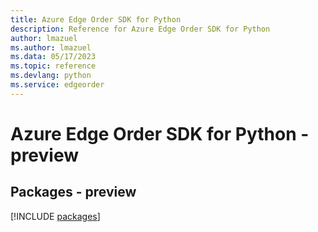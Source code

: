 ```yaml
---
title: Azure Edge Order SDK for Python
description: Reference for Azure Edge Order SDK for Python
author: lmazuel
ms.author: lmazuel
ms.data: 05/17/2023
ms.topic: reference
ms.devlang: python
ms.service: edgeorder
---
```

# Azure Edge Order SDK for Python - preview
## Packages - preview
[!INCLUDE [packages](edge-order-index.md)]